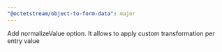```yaml
---
"@octetstream/object-to-form-data": major
---
```


Add normalizeValue option. It allows to apply custom transformation per entry value
